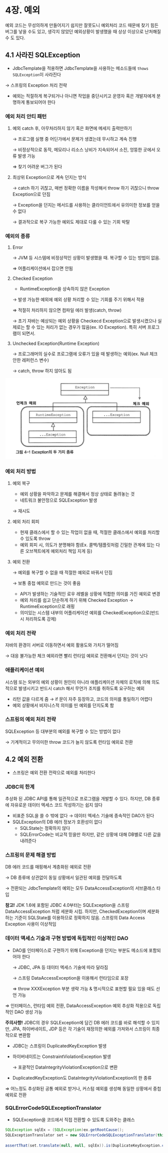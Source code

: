 # 4장. 예외
예외 코드는 무성의하게 만들어지기 쉽지만 잘못도니 예외처리 코드 때문에 찾기 힘든 버그를 낳을 수도 있고, 생각지 않았던 예외상황이 발생했을 때 상상 이상으로 난처해질 수 도 있다.

## 4.1 사라진 SQLException

- JdbcTemplate을 적용하면 JdbcTemplate을 사용하는 메소드들에 `thows SQLException`이 사라진다

→ 스프링의 Exception 처리 전략

- 예외는 적절하게 복구되거나 아니면 작업을 중단시키고 운영자 혹은 개발자에게 분명하게 통보되어야 한다

### 예외 처리 안티 패턴

1. 예외 catch 후, 아무처리하지 않기 혹은 화면에 메세지 출력만하기
    
    → 프로그램 실행 중 어딘가에서 문제가 생겼는데 무시하고 계속 진행
    
    → 비정상적으로 동작, 메모리나 리소스 낭비가 지속되어서 소진, 엉뚱한 곳에서 오류 발생 가능
    
    ⇒ 찾기 어려운 버그가 된다
    
2. 최상위 Exception으로 계속 던지는 방식
    
    → catch 하기 귀찮고, 매번 정확한 이름을 작성해서 throw 하기 귀찮으니 throw Exception으로 던짐
    
    → Exception을 던지는 메서드를 사용하는 클라이언트에서 유의미한 정보를 얻을 수 없다
    
    → 결과적으로 복구 가능한 예외도 제대로 다룰 수 있는 기회 박탈
    

### 예외의 종류

1. Error
    
    → JVM 등 시스템에 비정상적인 상황이 발생했을 때. 복구할 수 있는 방법이 없음.
    
    ⇒ 어플리케이션에서 잡으면 안됨
    
2. Checked Exception
    - RuntimeException을 상속하지 않은 Exception
    
    → 발생 가능한 예외에 예외 상황 처리할 수 있는 기회를 주기 위해서 적용
    
    ⇒ 적절히 처리하지 않으면 컴파일 에러 발생(catch, throw)
    
    → 초기 자바는 예상되는 예외 상황을 Checkecd Exception으로 발생시켰으나 실제로는 할 수 있는 처리가 없는 경우가 많음(ex. IO Exception). 특히 서버 프로그램이 되면서.
    
3. Unchecked Exception(Runtime Exception)
    
    → 프로그래머의 실수로 프로그램에 오류가 있을 때 발생하는 예외(ex. Null 체크 안한 레퍼런스 변수)
    
    → catch, throw 하지 않아도 됨
    

![](/img/pic4-1.png)

### 예외 처리 방법

1. 예외 복구
    - 예외 상황을 파악하고 문제를 해결해서 정상 상태로 돌려놓는 것
    - 네트워크 불안정으로 SQLException 발생
    
    → 재시도
    
2. 예외 처리 회피
    - 현재 클래스에서 할 수 있는 작업이 없을 때, 적절한 클래스에서 예외를 처리할 수 있도록 throw
    - 예외 회피 시, 의도가 분명해야 함(Ex. 콜백/템플릿처럼 긴밀한 관계에 있는 다른 오브젝트에게 예외처리 책임 지게 등)
3. 예외 전환
    
    → 예외를 복구할 수 없을 때 적절한 예외로 바꿔서 던짐
    
    → 보통 중첩 예외로 만드는 것이 좋음
    
    - API가 발생하는 기술적인 로우 레벨을 상황에 적합한 의미를 가진 예외로 변경
    - 예외 처리를 쉽고 단순하게 하기 위해 Checked Exception → RuntimeException으로 래핑
    - 의미있는 시스템 내부의 어플리케이션 예외를 CheckedException으로(반드시 처리하도록 강제)

### 예외 처리 전략

자바의 환경이 서버로 이동하면서 예외 활용도와 가치가 떨어짐

→ 대응 불가능한 체크 예외라면 빨리 런타임 예외로 전환해서 던지는 것이 낫다

### 애플리케이션 예외

시스템 또는 외부의 예외 상황이 원인이 아니라 애플리케이션 자체의 로직에 의해 의도적으로 발생시키고 반드시 catch 해서 무언가 조치를 취하도록 요구하는 예외

- 리턴 값을 다르게 줌 → if 문이 자주 등장하고, 코드의 의미를 통일하기 어렵다
- 예외 상황에서 비지니스적 의미를 띤 예외를 던지도록 함

### 스프링의 예외 처리 전략

SQLException 등 대부분의 예외를 복구할 수 있는 방법이 없다

→ 기계적이고 무의미한 throw 코드가 늘지 않도록 런타임 예외로 전환

## 4.2 예외 전환

- 스프링은 예외 전환 전략으로 예외를 처리한다

### JDBC의 한계

추상화 된 JDBC API를 통해 일관적으로 프로그램을 개발할 수 있다. 하지만, DB 종류에 자유로운 데이터 엑세스 코드 작성하기는 쉽지 않다

- 비표준 SQL을 쓸 수 밖에 없다 → 데이터 엑세스 기술에 종속적인 DAO가 된다
- SQLException의 DB 에러 정보가 호환성이 없다
    - SQLState는 정확하지 않다
    - SQLErrorCode는 비교적 믿을만 하지만, 같은 상황에 대해 DB별로 다른 값을 내려준다

### 스프링의 문제 해결 방법

DB 에러 코드를 매핑해서 계층화된 예외로 전환

→ DB 종류에 상관없이 동일 상황에서 일관된 예외를 전달하도록

→ 전환되는 JdbcTemplate의 예외는 모두 DataAccessException의 서브클래스 타입

**참고!** JDK 1.6에 포함된 JDBC 4.0부터는 SQLException을 스프링 DataAccessException 처럼 세분화 시킴. 하지만, CheckedException이며 세분화 하는 기준이 SQLState를 이용하므로 정확하지 않음. 스프링의 Data Access Exception 사용이 이상적임

### 데이터 액세스 기술과 구현 방법에 독립적인 이상적인 DAO

- DAO를 인터페이스로 구현하기 위해 Exception을 던지는 부분도 메소드에 포함되어야 한다
    
    → JDBC, JPA 등 데이터 엑세스 기술에 따라 달라짐
    
    → 스프링 DataAccessException을 이용해서 런타임으로 포장
    
    ⇒ throw XXXException 부분 생략 가능 & 명시적으로 표현할 필요 있을 때도 선언 가능
    

⇒ 인터페이스, 런타임 예외 전환, DataAccessException 예외 추상화 적용으로 독립적인 DAO 생성 가능

**주의사항!** JDBC의 경우 SQLException에 담긴 DB 에러 코드를 바로 해석할 수 있지만, JPA, 하이버네이트, JDP 등은 각 기술이 재정의한 예외를 가져와서 스프링이 최종적으로 변환함

- JDBC는 스프링이 DuplicatedKeyException 발생
- 하이버네이트는 ConstraintViolationException 발생
    
    →  포괄적인 DataIntegrityViolationException으로 변환
    
- DuplicatedKeyException도 DataIntegrityViolationException의 한 종류

⇒ 어느정도 추상화된 공통 예외로 받거나, 커스텀 예외를 생성해 동일한 상황에서 중첩 예외로 전환

### SQLErrorCodeSQLExceptionTranslator

- SQLException을 코드에서 직접 전환할 수 있도록 도와주는 클래스

```java
SQLException sqlEx = (SQLException)ex.getRootCause();
SQLExceptionTranslator set = new SQLErrorCodeSQLExceptionTranslator(this.dataSource);

assertThat(set.translate(null, null, sqlEx)).is(DuplicateKeyException.class);
```
